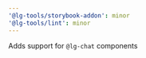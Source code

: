 ```yaml
---
'@lg-tools/storybook-addon': minor
'@lg-tools/lint': minor
---
```


Adds support for `@lg-chat` components
